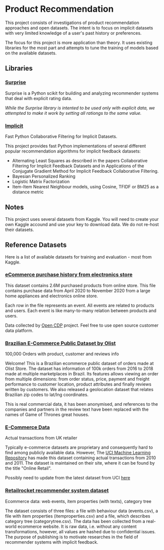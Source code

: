 # Product Recommendation

This project consists of investigations of product recommendation approaches and open datasets. The intent is to focus on implicit datasets with very limited knowledge of a user's past history or preferences.

The focus for this project is more application than theory. It uses existing libraries for the most part and attempts to tune the training of models based on the available datasets.

## Libraries

### [Surprise](https://github.com/NicolasHug/Surprise)

Surprise is a Python scikit for building and analyzing recommender systems that deal with explicit rating data.

*While the Surprise library is intented to be used only with explicit data, we attempted to make it work by setting all rationgs to the same value.*

### [Implicit](https://github.com/benfred/implicit)

Fast Python Collaborative Filtering for Implicit Datasets.

This project provides fast Python implementations of several different popular recommendation algorithms for implicit feedback datasets:

* Alternating Least Squares as described in the papers Collaborative Filtering for Implicit Feedback Datasets and in Applications of the Conjugate Gradient Method for Implicit Feedback Collaborative Filtering.
* Bayesian Personalized Ranking
* Logistic Matrix Factorization
* Item-Item Nearest Neighbour models, using Cosine, TFIDF or BM25 as a distance metric

## Notes

This project uses several datasets from Kaggle. You will need to create your own Kaggle accound and use your key to download data. We do not re-host their datasets.

## Reference Datasets

Here is a list of available datasets for training and evaluation - most from Kaggle.

### [eCommerce purchase history from electronics store](https://www.kaggle.com/mkechinov/ecommerce-purchase-history-from-electronics-store)

This dataset contains 2.6M purchased products from online store. This file contains purchase data from April 2020 to November 2020 from a large home appliances and electronics online store.

Each row in the file represents an event. All events are related to products and users. Each event is like many-to-many relation between products and users.

Data collected by [Open CDP](https://rees46.com/en/open-cdp) project. Feel free to use open source customer data platform.

### [Brazilian E-Commerce Public Dataset by Olist](https://www.kaggle.com/olistbr/brazilian-ecommerce)

100,000 Orders with product, customer and reviews info

Welcome! This is a Brazilian ecommerce public dataset of orders made at Olist Store. The dataset has information of 100k orders from 2016 to 2018 made at multiple marketplaces in Brazil. Its features allows viewing an order from multiple dimensions: from order status, price, payment and freight performance to customer location, product attributes and finally reviews written by customers. We also released a geolocation dataset that relates Brazilian zip codes to lat/lng coordinates.

This is real commercial data, it has been anonymised, and references to the companies and partners in the review text have been replaced with the names of Game of Thrones great houses.

### [E-Commerce Data](https://www.kaggle.com/carrie1/ecommerce-data/home)

Actual transactions from UK retailer

Typically e-commerce datasets are proprietary and consequently hard to find among publicly available data. However, The [UCI Machine Learning Repository](http://archive.ics.uci.edu/ml/index.php) has made this dataset containing actual transactions from 2010 and 2011. The dataset is maintained on their site, where it can be found by the title "Online Retail".

Possibly need to update from the latest dataset from UCI [here](http://archive.ics.uci.edu/ml/datasets/Online+Retail+II)

### [Retailrocket recommender system dataset](https://www.kaggle.com/retailrocket/ecommerce-dataset/home?select=events.csv)

Ecommerce data: web events, item properties (with texts), category tree

The dataset consists of three files: a file with behaviour data (events.csv), a file with item properties (itemproperties.сsv) and a file, which describes category tree (categorytree.сsv). The data has been collected from a real-world ecommerce website. It is raw data, i.e. without any content transformations, however, all values are hashed due to confidential issues. The purpose of publishing is to motivate researches in the field of recommender systems with implicit feedback.